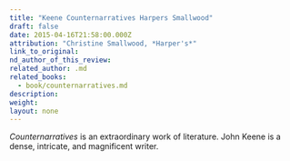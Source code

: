 ```yaml
---
title: "Keene Counternarratives Harpers Smallwood"
draft: false
date: 2015-04-16T21:58:00.000Z
attribution: "Christine Smallwood, *Harper's*"
link_to_original:
nd_author_of_this_review:
related_author: .md
related_books:
  - book/counternarratives.md
description:
weight:
layout: none
---
```

*Counternarratives* is an extraordinary work of literature. John Keene is a dense, intricate, and magnificent writer.

